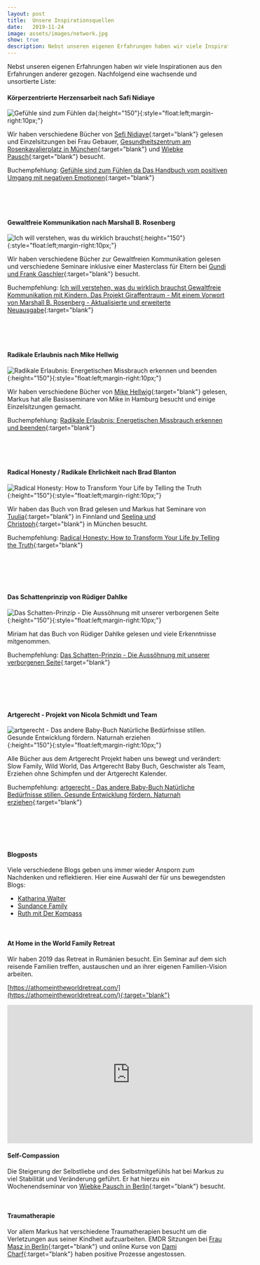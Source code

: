 ```yaml
---
layout: post
title:  Unsere Inspirationsquellen
date:   2019-11-24
image: assets/images/network.jpg
show: true
description: Nebst unseren eigenen Erfahrungen haben wir viele Inspirationen aus den Erfahrungen anderer gezogen.
---
```


Nebst unseren eigenen Erfahrungen haben wir viele Inspirationen aus den Erfahrungen anderer gezogen. Nachfolgend eine wachsende und unsortierte Liste:


#### Körperzentrierte Herzensarbeit nach Safi Nidiaye
![Gefühle sind zum Fühlen da](https://medias.librinet.de/dl/debec40e-9b0a-4744-bb25-a2502e3447c5/2/72677){:height="150"}{:style="float:left;margin-right:10px;"}

Wir haben verschiedene Bücher von [Sefi Nidiaye](http://www.herzensarbeit.de/){:target="blank"} gelesen und Einzelsitzungen bei Frau Gebauer, [Gesundheitszentrum am Rosenkavalierplatz in München](http://www.ghz-roka.de/){:target="blank"} und [Wiebke Pausch](https://www.wiebkepausch.com/){:target="blank"} besucht.

Buchempfehlung: [Gefühle sind zum Fühlen da
Das Handbuch vom positiven Umgang mit negativen Emotionen](https://www.buch7.de/produkt/gefuehle-sind-zum-fuehlen-da-safi-nidiaye/1029648506?ean=9783778792780){:target="blank"}

<br><br><br>



#### Gewaltfreie Kommunikation nach Marshall B. Rosenberg
![Ich will verstehen, was du wirklich brauchst](
https://medias.librinet.de/dl/2fb42751-6fb8-451f-8c11-08b3becb3b32/1/72677){:height="150"}{:style="float:left;margin-right:10px;"}

Wir haben verschiedene Bücher zur Gewaltfreien Kommunikation gelesen und verschiedene Seminare inklusive einer Masterclass für Eltern bei [Gundi und Frank Gaschler](https://giraffentraum.de/){:target="blank"} besucht.

Buchempfehlung: [Ich will verstehen, was du wirklich brauchst
Gewaltfreie Kommunikation mit Kindern. Das Projekt Giraffentraum - Mit einem Vorwort von Marshall B. Rosenberg - Aktualisierte und erweiterte Neuausgabe](https://www.buch7.de/produkt/ich-will-verstehen-was-du-wirklich-brauchst-frank-gaschler/1038750006?ean=9783466311361){:target="blank"}

<br><br><br>



#### Radikale Erlaubnis nach Mike Hellwig
![Radikale Erlaubnis: Energetischen Missbrauch erkennen und beenden](https://images-eu.ssl-images-amazon.com/images/I/51z64ias1ML._SY346_.jpg){:height="150"}{:style="float:left;margin-right:10px;"}

Wir haben verschiedene Bücher von [Mike Hellwig](https://mike-hellwig.de/){:target="blank"} gelesen, Markus hat alle Basisseminare von Mike in Hamburg besucht und einige Einzelsitzungen gemacht.

Buchempfehlung: [Radikale Erlaubnis: Energetischen Missbrauch erkennen und beenden](https://www.amazon.de/dp/B00KY5RXVK/ref=dp-kindle-redirect?_encoding=UTF8&btkr=1){:target="blank"}

<br><br><br>



#### Radical Honesty / Radikale Ehrlichkeit nach Brad Blanton
![Radical Honesty: How to Transform Your Life by Telling the Truth](https://medias.librinet.de/dl/0b9e7f80-428a-4c91-9501-1285b4f5681c/1/72677){:height="150"}{:style="float:left;margin-right:10px;"}

Wir haben das Buch von Brad gelesen und Markus hat Seminare von [Tuulia](https://www.honestyeurope.com/radical-honesty/){:target="blank"} in Finnland und [Seelina und Christoph](http://www.radikaleehrlichkeit.de/){:target="blank"} in München besucht.

Buchempfehlung: [Radical Honesty: How to Transform Your Life by Telling the Truth](https://www.buch7.de/produkt/radical-honesty-how-to-transform-your-life-by-telling-the-t-brad-blanton/103566249?ean=9780970693846){:target="blank"}

<br><br><br><br>



#### Das Schattenprinzip von Rüdiger Dahlke
![Das Schatten-Prinzip - Die Aussöhnung mit unserer verborgenen Seite](https://medias.librinet.de/dl/ef416017-c554-44e1-b4f2-c3971a86b243/1/72677){:height="150"}{:style="float:left;margin-right:10px;"}

Miriam hat das Buch von Rüdiger Dahlke gelesen und viele Erkenntnisse mitgenommen.

Buchempfehlung: [Das Schatten-Prinzip - Die Aussöhnung mit unserer verborgenen Seite](
https://www.buch7.de/produkt/das-schatten-prinzip-ruediger-dahlke/109088439?ean=9783442338818){:target="blank"}

<br><br><br><br>



#### Artgerecht - Projekt von Nicola Schmidt und Team
![artgerecht - Das andere Baby-Buch
Natürliche Bedürfnisse stillen. Gesunde Entwicklung fördern. Naturnah erziehen](https://medias.librinet.de/dl/99812d8a-0177-4ae5-b277-203c4f086e9e/1/72677){:height="150"}{:style="float:left;margin-right:10px;"}

Alle Bücher aus dem Artgerecht Projekt haben uns bewegt und verändert: Slow Family, Wild World, Das Artgerecht Baby Buch, Geschwister als Team, Erziehen ohne Schimpfen und der Artgerecht Kalender.

Buchempfehlung: [artgerecht - Das andere Baby-Buch
Natürliche Bedürfnisse stillen. Gesunde Entwicklung fördern. Naturnah erziehen](https://www.buch7.de/produkt/artgerecht-das-andere-baby-buch-nicola-schmidt/1024610237?ean=9783466346059){:target="blank"}

<br><br><br><br>



#### Blogposts
Viele verschiedene Blogs geben uns immer wieder Ansporn zum Nachdenken und reflektieren. Hier eine Auswahl der für uns bewegendsten Blogs:

<ul>
  <li style="list-style-type:disc;"><a href="http://www.celebrate-being.com/" target="blank">Katharina Walter</a></li>
  <li style="list-style-type:disc;"><a href="http://www.diesundancefamily.com/" target="blank">Sundance Family</a></li>
  <li style="list-style-type:disc;"><a href="https://derkompass.org/" target="blank">Ruth mit Der Kompass</a></li>
</ul>

<br>


#### At Home in the World Family Retreat
Wir haben 2019 das Retreat in Rumänien besucht. Ein Seminar auf dem sich reisende Familien treffen, austauschen und an ihrer eigenen Familien-Vision arbeiten.

[https://athomeintheworldretreat.com/](https://athomeintheworldretreat.com/){:target="blank"}
<iframe width="560" height="315" src="https://www.youtube.com/embed/54NPdbdTe_o" frameborder="0" allow="accelerometer; autoplay; encrypted-media; gyroscope; picture-in-picture" allowfullscreen></iframe>

<br>



#### Self-Compassion
Die Steigerung der Selbstliebe und des Selbstmitgefühls hat bei Markus zu viel Stabilität und Veränderung geführt. Er hat hierzu ein Wochenendseminar von [Wiebke Pausch in Berlin](https://www.wiebkepausch.com/){:target="blank"} besucht.

<br>



#### Traumatherapie
Vor allem Markus hat verschiedene Traumatherapien besucht um die Verletzungen aus seiner Kindheit aufzuarbeiten. EMDR Sitzungen bei [Frau Masz in Berlin](https://www.traumatherapie-berlin.net/){:target="blank"} und online Kurse von [Dami Charf](https://www.traumaheilung.de/){:target="blank"} haben positive Prozesse angestossen.

<br>
